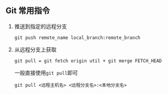 ## Git 常用指令

1. 推送到指定的远程分支

   `git push remote_name local_branch:remote_branch`

2. 从远程分支上获取

   `git pull = git fetch origin util + git merge FETCH_HEAD`

   一般直接使用`git pull`即可

   `git pull <远程主机名> <远程分支名>:<本地分支名>`
